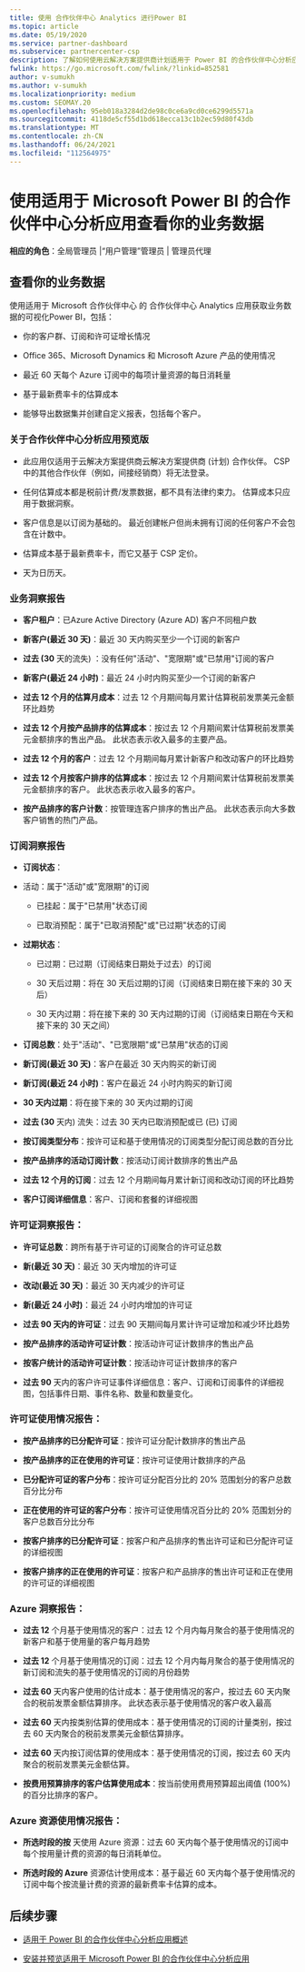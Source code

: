 ```yaml
---
title: 使用 合作伙伴中心 Analytics 进行Power BI
ms.topic: article
ms.date: 05/19/2020
ms.service: partner-dashboard
ms.subservice: partnercenter-csp
description: 了解如何使用云解决方案提供商计划适用于 Power BI 的合作伙伴中心分析应用 (计划中的直接合作伙伴云解决方案提供商 () 业务) 。
fwlink: https://go.microsoft.com/fwlink/?linkid=852581
author: v-sumukh
ms.author: v-sumukh
ms.localizationpriority: medium
ms.custom: SEOMAY.20
ms.openlocfilehash: 95eb018a3284d2de98c0ce6a9cd0ce6299d5571a
ms.sourcegitcommit: 4118de5cf55d1bd618ecca13c1b2ec59d80f43db
ms.translationtype: MT
ms.contentlocale: zh-CN
ms.lasthandoff: 06/24/2021
ms.locfileid: "112564975"
---
```

# <a name="view-your-business-data-with-the-partner-center-analytics-app-for-microsoft-power-bi"></a>使用适用于 Microsoft Power BI 的合作伙伴中心分析应用查看你的业务数据



**相应的角色**：全局管理员 |“用户管理”管理员 | 管理员代理

## <a name="view-your-business-data"></a>查看你的业务数据

使用适用于 Microsoft 合作伙伴中心 的 合作伙伴中心 Analytics 应用获取业务数据的可视化Power BI，包括：

- 你的客户群、订阅和许可证增长情况

- Office 365、Microsoft Dynamics 和 Microsoft Azure 产品的使用情况

- 最近 60 天每个 Azure 订阅中的每项计量资源的每日消耗量

- 基于最新费率卡的估算成本

- 能够导出数据集并创建自定义报表，包括每个客户。

### <a name="about-the-partner-center-analytics-app-preview-release"></a>关于合作伙伴中心分析应用预览版

- 此应用仅适用于云解决方案提供商云解决方案提供商 (计划) 合作伙伴。 CSP 中的其他合作伙伴（例如，间接经销商）将无法登录。

- 任何估算成本都是税前计费/发票数据，都不具有法律约束力。 估算成本只应用于数据洞察。

- 客户信息是以订阅为基础的。 最近创建帐户但尚未拥有订阅的任何客户不会包含在计数中。

- 估算成本基于最新费率卡，而它又基于 CSP 定价。

- 天为日历天。

### <a name="business-insights-report"></a>业务洞察报告

- **客户租户**：已Azure Active Directory (Azure AD) 客户不同租户数

- **新客户(最近 30 天)**：最近 30 天内购买至少一个订阅的新客户

- **过去 (30** 天的流失) ：没有任何"活动"、"宽限期"或"已禁用"订阅的客户

- **新客户(最近 24 小时)**：最近 24 小时内购买至少一个订阅的新客户

- **过去 12 个月的估算月成本**：过去 12 个月期间每月累计估算税前发票美元金额环比趋势

- **过去 12 个月按产品排序的估算成本**：按过去 12 个月期间累计估算税前发票美元金额排序的售出产品。 此状态表示收入最多的主要产品。

- **过去 12 个月的客户**：过去 12 个月期间每月累计新客户和改动客户的环比趋势

- **过去 12 个月按客户排序的估算成本**：按过去 12 个月期间累计估算税前发票美元金额排序的客户。 此状态表示收入最多的客户。

- **按产品排序的客户计数**：按管理连客户排序的售出产品。 此状态表示向大多数客户销售的热门产品。

### <a name="subscription-insights-report"></a>订阅洞察报告

- **订阅状态**：

- 活动：属于"活动"或"宽限期"的订阅

  - 已挂起：属于"已禁用"状态订阅

  - 已取消预配：属于"已取消预配"或"已过期"状态的订阅

- **过期状态**：

  - 已过期：已过期（订阅结束日期处于过去）的订阅

  - 30 天后过期：将在 30 天后过期的订阅（订阅结束日期在接下来的 30 天后）

  - 30 天内过期：将在接下来的 30 天内过期的订阅（订阅结束日期在今天和接下来的 30 天之间）

- **订阅总数**：处于"活动"、"已宽限期"或"已禁用"状态的订阅

- **新订阅(最近 30 天)**：客户在最近 30 天内购买的新订阅

- **新订阅(最近 24 小时)**：客户在最近 24 小时内购买的新订阅

- **30 天内过期**：将在接下来的 30 天内过期的订阅

- **过去 (30** 天内) 流失：过去 30 天内已取消预配或已 (已) 订阅

- **按订阅类型分布**：按许可证和基于使用情况的订阅类型分配订阅总数的百分比

- **按产品排序的活动订阅计数**：按活动订阅计数排序的售出产品

- **过去 12 个月的订阅**：过去 12 个月期间每月累计新订阅和改动订阅的环比趋势

- **客户订阅详细信息**：客户、订阅和套餐的详细视图

### <a name="license-insights-report"></a>许可证洞察报告：

- **许可证总数**：跨所有基于许可证的订阅聚合的许可证总数

- **新(最近 30 天)**：最近 30 天内增加的许可证

- **改动(最近 30 天)**：最近 30 天内减少的许可证

- **新(最近 24 小时)**：最近 24 小时内增加的许可证

- **过去 90 天内的许可证**：过去 90 天期间每月累计许可证增加和减少环比趋势

- **按产品排序的活动许可证计数**：按活动许可证计数排序的售出产品

- **按客户统计的活动许可证计数**：按活动许可证计数排序的客户

- **过去 90** 天内的客户许可证事件详细信息：客户、订阅和订阅事件的详细视图，包括事件日期、事件名称、数量和数量变化。

### <a name="licenses-usage-report"></a>许可证使用情况报告：

- **按产品排序的已分配许可证**：按许可证分配计数排序的售出产品

- **按产品排序的正在使用的许可证**：按许可证使用计数排序的产品

- **已分配许可证的客户分布**：按许可证分配百分比的 20% 范围划分的客户总数百分比分布

- **正在使用的许可证的客户分布**：按许可证使用情况百分比的 20% 范围划分的客户总数百分比分布

- **按客户排序的已分配许可证**：按客户和产品排序的售出许可证和已分配许可证的详细视图

- **按客户排序的正在使用的许可证**：按客户和产品排序的售出许可证和正在使用的许可证的详细视图

### <a name="azure-insights-report"></a>Azure 洞察报告：

- **过去 12** 个月基于使用情况的客户：过去 12 个月内每月聚合的基于使用情况的新客户和基于使用量的客户每月趋势

- **过去 12** 个月基于使用情况的订阅：过去 12 个月内每月聚合的基于使用情况的新订阅和流失的基于使用情况的订阅的月份趋势

- **过去 60** 天内客户使用的估计成本：基于使用情况的客户，按过去 60 天内聚合的税前发票金额估算排序。 此状态表示基于使用情况的客户收入最高

- **过去 60** 天内按类别估算的使用成本：基于使用情况的订阅的计量类别，按过去 60 天内聚合的税前发票美元金额估算排序。

- **过去 60** 天内按订阅估算的使用成本：基于使用情况的订阅，按过去 60 天内聚合的税前发票美元金额估算。

- **按费用预算排序的客户估算使用成本**：按当前使用费用预算超出阈值 (100%) 的百分比排序的客户。

### <a name="azure-resource-usage-report"></a>Azure 资源使用情况报告：

- **所选时段的按** 天使用 Azure 资源：过去 60 天内每个基于使用情况的订阅中每个按用量计费的资源的每日消耗单位。

- **所选时段的 Azure** 资源估计使用成本：基于最近 60 天内每个基于使用情况的订阅中每个按流量计费的资源的最新费率卡估算的成本。 

## <a name="next-steps"></a>后续步骤

- [适用于 Power BI 的合作伙伴中心分析应用概述](power-bi-app-for-direct-partners.md)

- [安装并预览适用于 Microsoft Power BI 的合作伙伴中心分析应用](power-bi-app-for-direct-partners-install.md)
